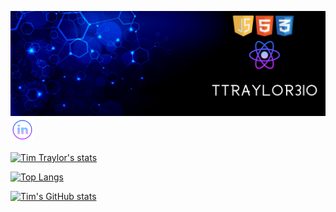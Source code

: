 ![Header for the profile Page](1.png)
<a href='http://www.linkedin.com/in/ttraylor310' target='_blank' rel='noopenernoreferrer'><img height='38' src='./linkedin.png'></a>&nbsp;&nbsp;

[![Tim Traylor's stats](https://github-readme-stats.vercel.app/api/wakatime?username=ttraylor310)](https://github.com/ttraylor310/github-readme-stats)

[![Top Langs](https://github-readme-stats.vercel.app/api/top-langs/?username=ttraylor310&layout=compact&theme=algolia&exclude_repo=data-structures-and-algorithms)](https://github.com/ttraylor310/github-readme-stats)

[![Tim's GitHub stats](https://github-readme-stats.vercel.app/api?username=ttraylor310&count_private=true&show_icons=true&theme=algolia)](https://github.com/ttraylor310/github-readme-stats)

<!-- <img src='https://visitor-badge.glitch.me/badge?page_id=ttraylor310.ttraylor310&left_color=darkblue&right_color=black' width='110px'> -->





<!--
- 🔭 I’m currently working on ...
- 🌱 I’m currently learning ...
- 👯 I’m looking to collaborate on ...
- 🤔 I’m looking for help with ...
- 💬 Ask me about ...
- 📫 How to reach me: ...
- 😄 Pronouns: ...
- ⚡ Fun fact: ...
-->

 <!-- ![Header for the profile Page](header.png)
 ![Header for the profile Page](1.png)


<a href="https://github.com/ttraylor310/bt-auth-api">
  <img align="center" src="https://github-readme-stats.vercel.app/api/pin/?username=ttraylor310&theme=algolia&repo=bt-auth-api" />
</a>


 <a href="https://github.com/ttraylor310/caps">
  <img align="center" src="https://github-readme-stats.vercel.app/api/pin/?username=ttraylor310&repo=caps" />
</a>


<p><img align="left" src="https://github-readme-stats.vercel.app/api/top-langs?username=ttraylor310&show_icons=true&locale=en&layout=compact" alt="ttraylor310" /></p>

<p>&nbsp;<img align="center" src="https://github-readme-stats.vercel.app/api?username=ttraylor310&show_icons=true&locale=en" alt="ttraylor310" /></p>

<p><img align="center" src="https://github-readme-streak-stats.herokuapp.com/?user=ttraylor310&" alt="ttraylor310" /></p> -->
